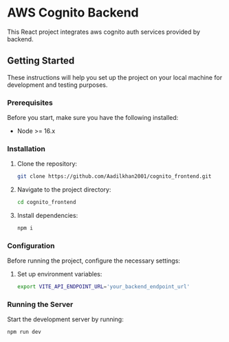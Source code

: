 # AWS Cognito Backend

This React project integrates aws cognito auth services provided by backend.

## Getting Started

These instructions will help you set up the project on your local machine for development and testing purposes.

### Prerequisites

Before you start, make sure you have the following installed:
- Node >= 16.x

### Installation

1. Clone the repository:
    ```sh
    git clone https://github.com/Aadilkhan2001/cognito_frontend.git
    ```

2. Navigate to the project directory:
    ```sh
    cd cognito_frontend
    ```

3. Install dependencies:
    ```sh
    npm i
    ```

### Configuration

Before running the project, configure the necessary settings:

1. Set up environment variables:
    ```sh
    export VITE_API_ENDPOINT_URL='your_backend_endpoint_url'
    ```
### Running the Server

Start the development server by running:
```sh
npm run dev